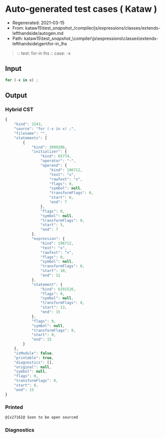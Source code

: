 # Auto-generated test cases ( Kataw )
- Regenerated: 2021-03-15
- From: kataw15\test\__snapshot__/compiler/js/expressions/classes/extends-lefthandside/autogen.md
- Path: kataw15\test\__snapshot__\compiler\js\expressions\classes\extends-lefthandside\gen\for-in_lhs
> :: test: for-in lhs
> :: case: -x
## Input

`````js
for (-x in x) ;
`````

## Output

### Hybrid CST

```javascript
{
    "kind": 2243,
    "source": "for (-x in x) ;",
    "filename": "",
    "statements": [
        {
            "kind": 2099286,
            "initializer": {
                "kind": 65774,
                "operator": "-",
                "operand": {
                    "kind": 196712,
                    "text": "x",
                    "rawText": "x",
                    "flags": 0,
                    "symbol": null,
                    "transformFlags": 0,
                    "start": 6,
                    "end": 7
                },
                "flags": 0,
                "symbol": null,
                "transformFlags": 0,
                "start": 5,
                "end": 7
            },
            "expression": {
                "kind": 196712,
                "text": "x",
                "rawText": "x",
                "flags": 0,
                "symbol": null,
                "transformFlags": 0,
                "start": 10,
                "end": 12
            },
            "statement": {
                "kind": 6291526,
                "flags": 0,
                "symbol": null,
                "transformFlags": 0,
                "start": 13,
                "end": 15
            },
            "flags": 0,
            "symbol": null,
            "transformFlags": 0,
            "start": 0,
            "end": 15
        }
    ],
    "isModule": false,
    "printable": true,
    "diagnostics": [],
    "original": null,
    "symbol": null,
    "flags": 0,
    "transformFlags": 0,
    "start": 0,
    "end": 15
}
```

### Printed

```javascript
@{x2716}@ Soon to be open sourced
```

### Diagnostics

```javascript

```

